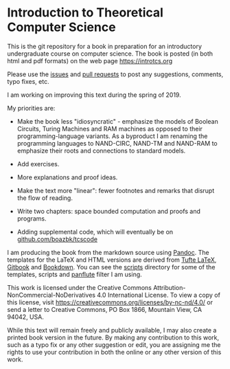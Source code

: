# Introduction to Theoretical Computer Science

This is the git repository for a book in preparation for an introductory undergraduate course on computer science.
The book is posted (in both html and pdf formats)  on the web page https://introtcs.org

Please use the [issues](https://github.com/boazbk/tcs/issues) and [pull requests](https://github.com/boazbk/tcs/pulls) to post any suggestions, comments, typo fixes, etc.

I am working on improving this text during the spring of 2019.

My priorities are:

* Make the book less "idiosyncratic" - emphasize the models of Boolean Circuits, Turing Machines and RAM machines as opposed to their programming-language variants. As a byproduct I am renaming the programming languages to NAND-CIRC, NAND-TM and NAND-RAM to emphasize their roots and connections to standard models.

* Add exercises.

* More explanations and  proof ideas.

* Make the text more "linear": fewer footnotes and remarks that disrupt the flow of reading.

* Write two chapters: space bounded computation and proofs and programs.

* Adding supplemental code, which will eventually be on [github.com/boazbk/tcscode](https://github.com/boazbk/tcscode)


I am producing the book from the markdown source using 
[Pandoc](https://pandoc.org/). 
The templates for the LaTeX and HTML versions are derived from   [Tufte LaTeX](https://tufte-latex.github.io/tufte-latex/), [Gitbook](https://www.gitbook.com/) and [Bookdown](https://bookdown.org/). You can see the [scripts](https://github.com/boazbk/tcs/tree/master/scripts) directory for some of the templates, scripts and  [panflute](http://scorreia.com/software/panflute/) filter I am using.



This work is licensed under the Creative Commons Attribution-NonCommercial-NoDerivatives 4.0 International License. To view a copy of this license, visit https://creativecommons.org/licenses/by-nc-nd/4.0/ or send a letter to Creative Commons, PO Box 1866, Mountain View, CA 94042, USA.

While this text will remain freely and publicly available, I may also create a printed book version in the future.
By making any contribution to this work, such as a typo fix or any other suggestion or edit, you are assigning me the rights to use your contribution in both the online or any other version of this work.
